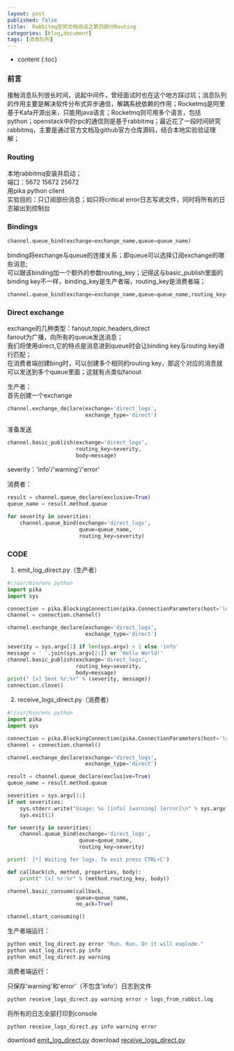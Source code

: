 ```yaml
---
layout: post
published: false
title:  Rabbitmq官网文档阅读之第四部分Routing
categories: [blog,document]
tags: [消息队列]
---
```

* content
{:toc}

### 前言
接触消息队列很长时间，说起中间件，曾经面试时也在这个地方踩过坑；消息队列的作用主要是解决软件分布式异步通信，解耦系统依赖的作用；Rocketmq是阿里基于Kafa开源出来，只能用java语言；Rocketmq则可用多个语言，包括python；openstack中的rpc的通信则是基于rabbitmq；最近花了一段时间研究rabbitmq，主要是通过官方文档及github官方仓库源码，结合本地实验验证理解；

### Routing
本地rabbitmq安装并启动；<br>
端口：5672 15672 25672<br>
用pika python client<br>
实验目的：只订阅部份消息；如只将critical error日志写进文件，同时将所有的日志输出到控制台

### Bindings
```python
channel.queue_bind(exchange=exchange_name,queue=queue_name)
```
binding将exchange与queue的连接关系；即queue可以选择订阅exchange的哪些消息;<br>
可以跟该binding加一个额外的参数routing_key；记得这与basic_publish里面的binding key不一样，binding_key是生产者端，routing_key是消费者端；
```python
channel.queue_bind(exchange=exchange_name,queue=queue_name,routing_key='black')
```

### Direct exchange
exchange的几种类型：fanout,topic,headers,direct<br>
fanout为广播，向所有的queue发送消息；<br>
我们将使用direct,它的特点是消息进到queue时会让binding key与routing key进行匹配；<br>
在消费者端创建bing时，可以创建多个相同的routing key，那这个对应的消息就可以发送到多个queue里面；这就有点类似fanout<br>

生产者：<br>
首先创建一个exchange
```python
channel.exchange_declare(exchange='direct_logs',
                         exchange_type='direct')
```
准备发送
```python
channel.basic_publish(exchange='direct_logs',
                      routing_key=severity,
                      body=message)
```
severity：'info'/'warning'/'error'  

消费者：<br>

```python
result = channel.queue_declare(exclusive=True)
queue_name = result.method.queue

for severity in severities:
    channel.queue_bind(exchange='direct_logs',
                       queue=queue_name,
                       routing_key=severity)
```               

### CODE

1. emit_log_direct.py（生产者）
```python
#!/usr/bin/env python
import pika
import sys

connection = pika.BlockingConnection(pika.ConnectionParameters(host='localhost'))
channel = connection.channel()

channel.exchange_declare(exchange='direct_logs',
                         exchange_type='direct')

severity = sys.argv[1] if len(sys.argv) > 1 else 'info'
message = ' '.join(sys.argv[2:]) or 'Hello World!'
channel.basic_publish(exchange='direct_logs',
                      routing_key=severity,
                      body=message)
print(" [x] Sent %r:%r" % (severity, message))
connection.close()
```
2. receive_logs_direct.py（消费者）
```python
#!/usr/bin/env python
import pika
import sys

connection = pika.BlockingConnection(pika.ConnectionParameters(host='localhost'))
channel = connection.channel()

channel.exchange_declare(exchange='direct_logs',
                         exchange_type='direct')

result = channel.queue_declare(exclusive=True)
queue_name = result.method.queue

severities = sys.argv[1:]
if not severities:
    sys.stderr.write("Usage: %s [info] [warning] [error]\n" % sys.argv[0])
    sys.exit(1)

for severity in severities:
    channel.queue_bind(exchange='direct_logs',
                       queue=queue_name,
                       routing_key=severity)

print(' [*] Waiting for logs. To exit press CTRL+C')

def callback(ch, method, properties, body):
    print(" [x] %r:%r" % (method.routing_key, body))

channel.basic_consume(callback,
                      queue=queue_name,
                      no_ack=True)

channel.start_consuming()
```

生产者端运行：

```bash
python emit_log_direct.py error "Run. Run. Or it will explode."
python emit_log_direct.py info
python emit_log_direct.py warning
```

消费者端运行：

只保存'warning'和'error'（不包含'info'）日志到文件
```bash
python receive_logs_direct.py warning error > logs_from_rabbit.log
```

将所有的日志全部打印到console
```bash
python receive_logs_direct.py info warning error
```

download [emit_log_direct.py](/styles/emit_log_direct.py)
download [receive_logs_direct.py](/styles/receive_logs_direct.py)
